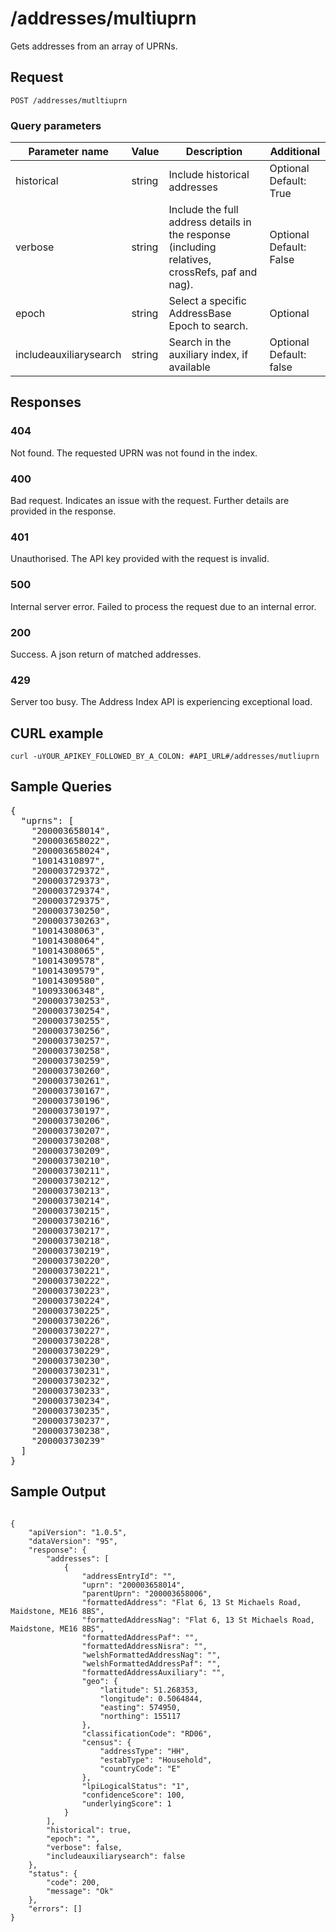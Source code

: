<h1>/addresses/multiuprn</h1>

<p>Gets addresses from an array of UPRNs.</p>

<h2>Request</h2>

<p><code>POST /addresses/mutltiuprn</code></p>

<h3>Query parameters</h3>

<table class="table">
    <thead class="table--head">
        <th scope="col" class="table--header--cell">Parameter name</th>
        <th scope="col" class="table--header--cell">Value</th>
        <th scope="col" class="table--header--cell">Description</th>
        <th scope="col" class="table--header--cell">Additional</th>
    </thead>
    <tbody>
        <tr class="table--row">
            <td class="table--cell">historical</td>
            <td class="table--cell">string</td>
            <td class="table--cell">Include historical addresses</td>
            <td class="table--cell">
                Optional
                <br>Default: True                
            </td>
        </tr>
        <tr class="table--row">
            <td class="table--cell">verbose</td>
            <td class="table--cell">string</td>
            <td class="table--cell">Include the full address details in the response (including relatives, crossRefs, paf and nag).</td>
            <td class="table--cell">
                Optional
                <br>Default: False
            </td>
        </tr>
        <tr class="table--row">
            <td class="table--cell">epoch</td>
            <td class="table--cell">string</td>
            <td class="table--cell">Select a specific AddressBase Epoch to search.</td>
            <td class="table--cell">
                Optional
            </td>
        </tr>
        <tr class="table--row">
            <td class="table--cell">includeauxiliarysearch</td>
            <td class="table--cell">string</td>
            <td class="table--cell">Search in the auxiliary index, if available</td>
            <td class="table--cell">
                Optional
                <br>Default: false
            </td>
        </tr>        
    </tbody>
</table>

<h2>Responses</h2>
    
<h3>404</h3>
<p>Not found. The requested UPRN was not found in the index.</p>
    
<h3>400</h3>
<p>Bad request. Indicates an issue with the request. Further details are provided in the response.</p>
    
<h3>401</h3>
<p>Unauthorised. The API key provided with the request is invalid.</p>
    
<h3>500</h3>
<p>Internal server error. Failed to process the request due to an internal error.</p>
    
<h3>200</h3>
<p>Success. A json return of matched addresses.</p>
    
<h3 class="neptune">429</h3>
<p>Server too busy. The Address Index API is experiencing exceptional load.</p>
    
<h2>CURL example</h2>

<pre><code>curl -uYOUR_APIKEY_FOLLOWED_BY_A_COLON: #API_URL#/addresses/mutliuprn</code></pre>

<h2>Sample Queries</h2>

<p><pre>{
  "uprns": [
    "200003658014",
    "200003658022",
    "200003658024",
    "10014310897",
    "200003729372",
    "200003729373",
    "200003729374",
    "200003729375",
    "200003730250",
    "200003730263",
    "10014308063",
    "10014308064",
    "10014308065",
    "10014309578",
    "10014309579",
    "10014309580",
    "10093306348",
    "200003730253",
    "200003730254",
    "200003730255",
    "200003730256",
    "200003730257",
    "200003730258",
    "200003730259",
    "200003730260",
    "200003730261",
    "200003730167",
    "200003730196",
    "200003730197",
    "200003730206",
    "200003730207",
    "200003730208",
    "200003730209",
    "200003730210",
    "200003730211",
    "200003730212",
    "200003730213",
    "200003730214",
    "200003730215",
    "200003730216",
    "200003730217",
    "200003730218",
    "200003730219",
    "200003730220",
    "200003730221",
    "200003730222",
    "200003730223",
    "200003730224",
    "200003730225",
    "200003730226",
    "200003730227",
    "200003730228",
    "200003730229",
    "200003730230",
    "200003730231",
    "200003730232",
    "200003730233",
    "200003730234",
    "200003730235",
    "200003730237",
    "200003730238",
    "200003730239"
  ]
}</pre></p>

<h2>Sample Output</h2>

<pre><code>
{
    "apiVersion": "1.0.5",
    "dataVersion": "95",
    "response": {
        "addresses": [
            {
                "addressEntryId": "",
                "uprn": "200003658014",
                "parentUprn": "200003658006",
                "formattedAddress": "Flat 6, 13 St Michaels Road, Maidstone, ME16 8BS",
                "formattedAddressNag": "Flat 6, 13 St Michaels Road, Maidstone, ME16 8BS",
                "formattedAddressPaf": "",
                "formattedAddressNisra": "",
                "welshFormattedAddressNag": "",
                "welshFormattedAddressPaf": "",
                "formattedAddressAuxiliary": "",
                "geo": {
                    "latitude": 51.268353,
                    "longitude": 0.5064844,
                    "easting": 574950,
                    "northing": 155117
                },
                "classificationCode": "RD06",
                "census": {
                    "addressType": "HH",
                    "estabType": "Household",
                    "countryCode": "E"
                },
                "lpiLogicalStatus": "1",
                "confidenceScore": 100,
                "underlyingScore": 1
            }
        ],
        "historical": true,
        "epoch": "",
        "verbose": false,
        "includeauxiliarysearch": false
    },
    "status": {
        "code": 200,
        "message": "Ok"
    },
    "errors": []
}
</code></pre>
